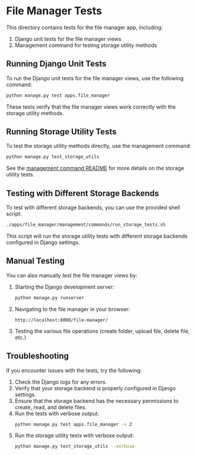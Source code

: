 # File Manager Tests

This directory contains tests for the file manager app, including:

1. Django unit tests for the file manager views
2. Management command for testing storage utility methods

## Running Django Unit Tests

To run the Django unit tests for the file manager views, use the following command:

```bash
python manage.py test apps.file_manager
```

These tests verify that the file manager views work correctly with the storage utility methods.

## Running Storage Utility Tests

To test the storage utility methods directly, use the management command:

```bash
python manage.py test_storage_utils
```

See the [management command README](management/commands/README.md) for more details on the storage utility tests.

## Testing with Different Storage Backends

To test with different storage backends, you can use the provided shell script:

```bash
./apps/file_manager/management/commands/run_storage_tests.sh
```

This script will run the storage utility tests with different storage backends configured in Django settings.

## Manual Testing

You can also manually test the file manager views by:

1. Starting the Django development server:
   ```bash
   python manage.py runserver
   ```

2. Navigating to the file manager in your browser:
   ```
   http://localhost:8000/file-manager/
   ```

3. Testing the various file operations (create folder, upload file, delete file, etc.)

## Troubleshooting

If you encounter issues with the tests, try the following:

1. Check the Django logs for any errors.
2. Verify that your storage backend is properly configured in Django settings.
3. Ensure that the storage backend has the necessary permissions to create, read, and delete files.
4. Run the tests with verbose output:
   ```bash
   python manage.py test apps.file_manager -v 2
   ```
5. Run the storage utility tests with verbose output:
   ```bash
   python manage.py test_storage_utils --verbose
   ```
